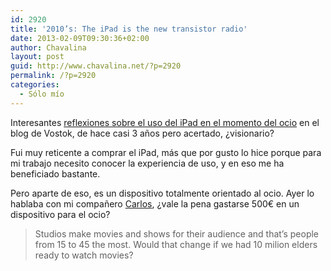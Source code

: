 ```yaml
---
id: 2920
title: '2010’s: The iPad is the new transistor radio'
date: 2013-02-09T09:30:36+02:00
author: Chavalina
layout: post
guid: http://www.chavalina.net/?p=2920
permalink: /?p=2920
categories:
  - Sólo mío
---
```

Interesantes [reflexiones sobre el uso del iPad en el momento del ocio](http://www.vostok.es/blog/the-ipad-is-the-new-transistor-radio) en el blog de Vostok, de hace casi 3 años pero acertado, ¿visionario?

Fui muy reticente a comprar el iPad, más que por gusto lo hice porque para mi trabajo necesito conocer la experiencia de uso, y en eso me ha beneficiado bastante.

Pero aparte de eso, es un dispositivo totalmente orientado al ocio. Ayer lo hablaba con mi compañero [Carlos](http://twitter.com/matallo), ¿vale la pena gastarse 500€ en un dispositivo para el ocio?

> Studios make movies and shows for their audience and that’s people from 15 to 45 the most. Would that change if we had 10 milion elders ready to watch movies?
